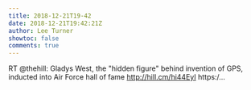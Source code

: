 ```yaml
---
title: 2018-12-21T19-42
date: 2018-12-21T19:42:21Z
author: Lee Turner
showtoc: false
comments: true
---
```


RT @thehill: Gladys West, the "hidden figure" behind invention of GPS, inducted into Air Force hall of fame http://hill.cm/hi44EyI https:/…


